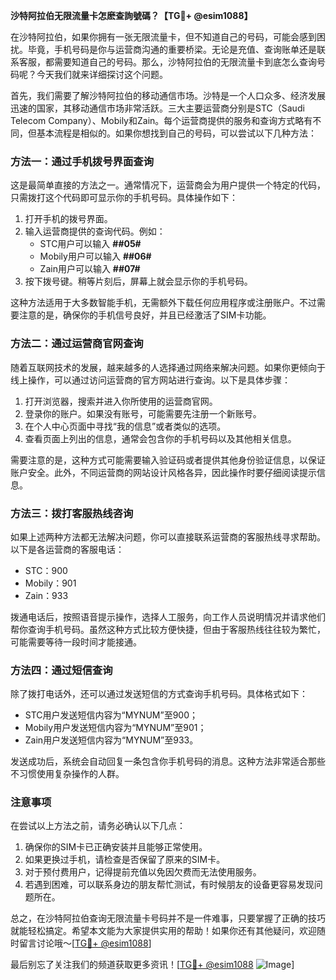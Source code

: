 **沙特阿拉伯无限流量卡怎麽查詢號碼？【TG💪+ @esim1088】**

在沙特阿拉伯，如果你拥有一张无限流量卡，但不知道自己的号码，可能会感到困扰。毕竟，手机号码是你与运营商沟通的重要桥梁。无论是充值、查询账单还是联系客服，都需要知道自己的号码。那么，沙特阿拉伯的无限流量卡到底怎么查询号码呢？今天我们就来详细探讨这个问题。

首先，我们需要了解沙特阿拉伯的移动通信市场。沙特是一个人口众多、经济发展迅速的国家，其移动通信市场非常活跃。三大主要运营商分别是STC（Saudi Telecom Company）、Mobily和Zain。每个运营商提供的服务和查询方式略有不同，但基本流程是相似的。如果你想找到自己的号码，可以尝试以下几种方法：

### 方法一：通过手机拨号界面查询

这是最简单直接的方法之一。通常情况下，运营商会为用户提供一个特定的代码，只需拨打这个代码即可显示你的手机号码。具体操作如下：

1. 打开手机的拨号界面。
2. 输入运营商提供的查询代码。例如：
   - STC用户可以输入 **##05#**
   - Mobily用户可以输入 **##06#**
   - Zain用户可以输入 **##07#**
3. 按下拨号键。稍等片刻后，屏幕上就会显示你的手机号码。

这种方法适用于大多数智能手机，无需额外下载任何应用程序或注册账户。不过需要注意的是，确保你的手机信号良好，并且已经激活了SIM卡功能。

### 方法二：通过运营商官网查询

随着互联网技术的发展，越来越多的人选择通过网络来解决问题。如果你更倾向于线上操作，可以通过访问运营商的官方网站进行查询。以下是具体步骤：

1. 打开浏览器，搜索并进入你所使用的运营商官网。
2. 登录你的账户。如果没有账号，可能需要先注册一个新账号。
3. 在个人中心页面中寻找“我的信息”或者类似的选项。
4. 查看页面上列出的信息，通常会包含你的手机号码以及其他相关信息。

需要注意的是，这种方式可能需要输入验证码或者提供其他身份验证信息，以保证账户安全。此外，不同运营商的网站设计风格各异，因此操作时要仔细阅读提示信息。

### 方法三：拨打客服热线咨询

如果上述两种方法都无法解决问题，你可以直接联系运营商的客服热线寻求帮助。以下是各运营商的客服电话：

- STC：900
- Mobily：901
- Zain：933

拨通电话后，按照语音提示操作，选择人工服务，向工作人员说明情况并请求他们帮你查询手机号码。虽然这种方式比较方便快捷，但由于客服热线往往较为繁忙，可能需要等待一段时间才能接通。

### 方法四：通过短信查询

除了拨打电话外，还可以通过发送短信的方式查询手机号码。具体格式如下：

- STC用户发送短信内容为“MYNUM”至900；
- Mobily用户发送短信内容为“MYNUM”至901；
- Zain用户发送短信内容为“MYNUM”至933。

发送成功后，系统会自动回复一条包含你手机号码的消息。这种方法非常适合那些不习惯使用复杂操作的人群。

### 注意事项

在尝试以上方法之前，请务必确认以下几点：

1. 确保你的SIM卡已正确安装并且能够正常使用。
2. 如果更换过手机，请检查是否保留了原来的SIM卡。
3. 对于预付费用户，记得提前充值以免因欠费而无法使用服务。
4. 若遇到困难，可以联系身边的朋友帮忙测试，有时候朋友的设备更容易发现问题所在。

总之，在沙特阿拉伯查询无限流量卡号码并不是一件难事，只要掌握了正确的技巧就能轻松搞定。希望本文能为大家提供实用的帮助！如果你还有其他疑问，欢迎随时留言讨论哦～[[TG💪+ @esim1088](https://t.me/s/esim1088)]

最后别忘了关注我们的频道获取更多资讯！[[TG💪+ @esim1088](https://t.me/s/esim1088) ![Image](https://i.postimg.cc/4NQfJmqS/Snipaste-2025-05-13-00-14-12.png)]
